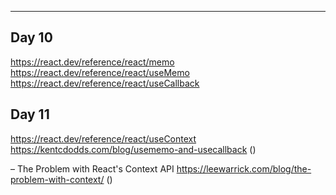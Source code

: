 ---

## Day 10

https://react.dev/reference/react/memo
https://react.dev/reference/react/useMemo
https://react.dev/reference/react/useCallback

## Day 11

https://react.dev/reference/react/useContext
https://kentcdodds.com/blog/usememo-and-usecallback ()

– The Problem with React's Context API
https://leewarrick.com/blog/the-problem-with-context/ ()
